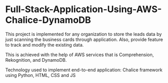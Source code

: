 # Full-Stack-Application-Using-AWS-Chalice-DynamoDB

This project is implemented for any organization to store the leads data by just scanning the business cards through application. Also, provide feature to track and modify the existing data.

This is achieved with the help of AWS services that is Comprehension, Rekognition, and DynamoDB.

Technology used to implement end-to-end application: Chalice framework using Python, HTML, CSS and JS
